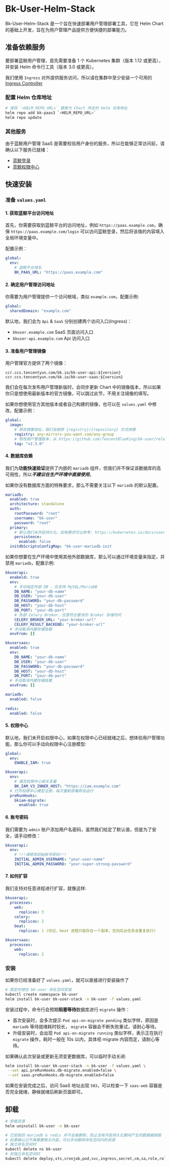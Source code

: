 # Bk-User-Helm-Stack

Bk-User-Helm-Stack 是一个旨在快速部署用户管理部署工具，它在 Helm Chart 的基础上开发，旨在为用户管理产品提供方便快捷的部署能力。

## 准备依赖服务

要部署蓝鲸用户管理，首先需要准备 1 个 Kubernetes 集群（版本 1.12 或更高），并安装 Helm 命令行工具（版本 3.0 或更高）。

我们使用 `Ingress` 对外提供服务访问，所以请在集群中至少安装一个可用的 [Ingress Controller](https://kubernetes.io/docs/concepts/services-networking/ingress-controllers/)

### 配置 Helm 仓库地址
```bash
# 请将 `<HELM_REPO_URL>` 替换为 Chart 所在的 Helm 仓库地址
helm repo add bk-paas3 `<HELM_REPO_URL>`
helm repo update
```

### 其他服务
由于蓝鲸用户管理 SaaS 是需要校验用户身份的服务，所以在能够正常访问前，请确认以下服务已就绪：

- [蓝鲸登录](https://github.com/Tencent/bk-PaaS/tree/master/paas-ce/paas/login)
- [蓝鲸权限中心](https://github.com/TencentBlueKing/bk-iam)


## 快速安装

### 准备 `values.yaml`

#### 1. 获取蓝鲸平台访问地址 
首先，你需要获取到蓝鲸平台的访问地址，例如 `https://paas.example.com`，确保 `https://paas.example.com/login` 可以访问蓝鲸登录，然后将该值的内容填入全局环境变量中。

配置示例：
```yaml
global:
  env:
    # 蓝鲸平台域名
    BK_PAAS_URL: "https://paas.example.com"
```

#### 2. 确定用户管理访问地址

你需要为用户管理提供一个访问根域，类似 `example.com`，配置示例:
```yaml
global:
  sharedDomain: "example.com"
```

默认地，我们会为 `Api` & `SaaS` 分别创建两个访问入口(Ingress)：
- `bkuser.example.com` SaaS 页面访问入口
- `bkuser-api.example.com` Api 访问入口

#### 3. 准备用户管理镜像

用户管理官方提供了两个镜像：
```text
ccr.ccs.tencentyun.com/bk.io/bk-user-api:${version}
ccr.ccs.tencentyun.com/bk.io/bk-user-saas:${version}
```
我们会在每次发布用户管理新版时，会同步更新 Chart 中的镜像版本，所以如果你只是想使用最新版本的官方镜像，可以跳过此节，不用关注镜像的填写。

如果你想使用官方其他版本或者自己构建的镜像，也可以在 `values.yaml` 中修改，配置示例：
```yaml
global:
  image:
    # 修改镜像地址，我们会按照 {registry}/{repository} 方式拼接
    registry: any-mirrors-you-want.com/any-group
    # 修改用户管理版本，从 https://github.com/TencentBlueKing/bk-user/releases 获取
    tag: "v2.3.0"
```

#### 4. 数据库依赖

我们为**功能快速验证**提供了内嵌的 `mariadb` 组件，但我们并不保证该数据库的高可用性，所以***不建议在生产环境中直接使用***。

如果你没有数据库方面的特殊要求，那么不需要关注以下 `mariadb` 的默认配置。

```yaml
mariadb:
  enabled: true
  architecture: standalone
  auth:
    rootPassword: "root"
    username: "bk-user"
    password: "root"
  primary:
    # 默认我们未开启持久化，如有需求可以参考: https://kubernetes.io/docs/user-guide/persistent-volumes/
    persistence:
      enabled: false
  initdbScriptsConfigMap: "bk-user-mariadb-init
```

如果你想要在生产环境中使用其他外部数据库，那么可以通过环境变量来指定，并禁用 `mariadb`，配置示例:

```yaml
bkuserapi:
  enabeld: true
  env:
    # 手动指定外部 DB ，仅支持 MySQL/MariaDB
    DB_NAME: "your-db-name"
    DB_USER: "your-db-user"
    DB_PASSWORD: "your-db-password"
    DB_HOST: "your-db-host"
    DB_PORT: "your-db-port"
    # 外部 Celery Broker，任意符合要求的 Broker 存储均可
    CELERY_BROKER_URL: "your-broker-url"
    CELERY_RESULT_BACKEND: "your-broker-url"
  # 手动取消内建存储挂载
  envFrom: []

bkusersaas:
  enabled: true
  env:
    DB_NAME: "your-db-name"
    DB_USER: "your-db-user"
    DB_PASSWORD: "your-db-password"
    DB_HOST: "your-db-host"
    DB_PORT: "your-db-port"
  # 手动取消内建存储挂载 
  envFrom: []

mariadb:
  enabled: false
  
redis:
  enabled: false
```

#### 5. 权限中心
默认地，我们未开启权限中心，如果在权限中心已经就绪之后，想体验用户管理功能，那么你可以手动向权限中心注册模型:
```yaml
global:
  env:
    ENABLE_IAM: true

bkuserapi:
  env:
    # 填充权限中心相关变量
    BK_IAM_V3_INNER_HOST: "https://iam.example.com" 
  # 打开权限中心模型注册，每次重新部署即会运行
  preRunHooks:
    bkiam-migrate:
      enabled: true
```

#### 6. 账号密码
我们需要为 `admin` 账户添加用户名密码，虽然我们给定了默认值，但是为了安全，请手动修改：
```yaml
bkuserapi:
  env:
    # !!!请修改初始账号密码!!!
    INITIAL_ADMIN_USERNAME: "your-user-name"
    INITIAL_ADMIN_PASSWORD: "your-super-strong-password"
```

#### 7. 如何扩容
我们支持对任意进程进行扩容，就像这样:
```yaml
bkuserapi:
  processes:
    web:
      replicas: 3
    celery:
      replicas: 2
    beat:
      replicas: 1 (切记，beat 进程只能存在一个副本，否则后台任务会重复执行)

bkusersaas:
  processes:
    web:
      replicas: 2
```

### 安装

如果你已经准备好了 `values.yaml`，就可以直接进行安装操作了

```bash
# 假定你想在 bk-user 命名空间安装
kubectl create namespace bk-user
helm install bk-user bk-user-stack -n bk-user -f values.yaml
```
安装过程中，命令行会预期**阻塞等待**数据库进行 `migrate` 操作：
- 首次安装时，会多次提示 `Pod api-on-migrate pending` 类似字样，原因是 `mariadb` 等待就绪耗时较长， `migrate` 容器会不断失败重试，请耐心等待。
- 升级安装时，会出现 `Pod api-on-migrate running` 类似字样，表示正在执行 `migrate` 操作，耗时一般在 10s 以内，具体视 migrate 内容而定，请耐心等待。

如果确认此次安装或更新无须变更数据库，可以临时手动关闭:
```bash
helm install bk-user bk-user-stack -n bk-user -f values.yaml \
 --set api.preRunHooks.db-migrate.enabled=false \
 --set saas.preRunHooks.db-migrate.enabled=false
```

如果在安装完成之后，访问 SaaS 地址出现 `503`，可以检查一下 `saas-web` 容器是否完全就绪，静候就绪后刷新页面即可。

## 卸载
```bash
# 卸载资源
helm uninstall bk-user -n bk-user

# 已安装的 mariadb & redis 并不会被删除，防止没有开启持久化期间产生的数据被销毁
# 如果确认已不再需要相关内容，可以手动删除命名空间内的资源
# 独立命名空间时
kubectl delete ns bk-user
# 非独立命名空间时
kubectl delete deploy,sts,cronjob,pod,svc,ingress,secret,cm,sa,role,rolebinding,pvc -l app.kubernetes.io/instance=bk-user -n bk-user 
```
